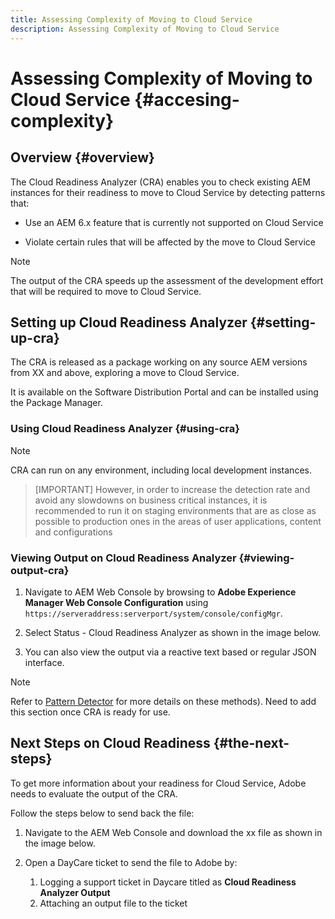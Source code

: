 ```yaml
---
title: Assessing Complexity of Moving to Cloud Service
description: Assessing Complexity of Moving to Cloud Service
---
```


# Assessing Complexity of Moving to Cloud Service {#accesing-complexity}

## Overview {#overview}

The Cloud Readiness Analyzer (CRA) enables you to check existing AEM instances for their readiness to move to Cloud Service by detecting patterns that:

* Use an AEM 6.x feature that is currently not supported on Cloud Service

* Violate certain rules that will be affected by the move to Cloud Service

>[!NOTE]
>The output of the CRA speeds up the assessment of the development effort that will be required to move to Cloud Service.

## Setting up Cloud Readiness Analyzer {#setting-up-cra}

The CRA is released as a package working on any source AEM versions from XX and above, exploring a move to Cloud Service. 

It is available on the Software Distribution Portal and can be installed using the Package Manager.

### Using Cloud Readiness Analyzer {#using-cra}

>[!NOTE]
> CRA can run on any environment, including local development instances. 

>[IMPORTANT]
>However, in order to increase the detection rate and avoid any slowdowns on business critical instances, it is recommended to run it on staging environments that are as close as possible to production ones in the areas of user applications, content and configurations

### Viewing Output on Cloud Readiness Analyzer {#viewing-output-cra}


1. Navigate to AEM Web Console by browsing to **Adobe Experience Manager Web Console Configuration** using `https://serveraddress:serverport/system/console/configMgr`.

1. Select Status - Cloud Readiness Analyzer as shown in the image below.

1. You can also view the output via a reactive text based or regular JSON interface.

>[!NOTE]
> Refer to [Pattern Detector](https://docs.adobe.com/content/help/en/experience-manager-65/deploying/upgrading/pattern-detector.html) for more details on these methods). Need to add this section once CRA is ready for use.

## Next Steps on Cloud Readiness {#the-next-steps}

To get more information about your readiness for Cloud Service, Adobe needs to evaluate the output of the CRA. 

Follow the steps below to send back the file:

1. Navigate to the AEM Web Console and download the xx file as shown in the image below.

1. Open a DayCare ticket to send the file to Adobe by: 
   1. Logging a support ticket in Daycare titled as **Cloud Readiness Analyzer Output**
   1. Attaching an output file to the ticket

